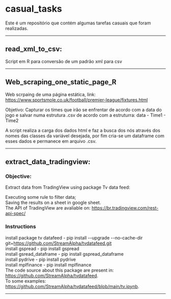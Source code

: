 # casual_tasks
Este é um repositório que contém algumas tarefas casuais  que foram realizadas. 

---

## read_xml_to_csv: 
Script em R para conversão de um padrão xml para csv

---

## Web_scraping_one_static_page_R 
Web scrpaing de uma página estática, link: https://www.sportsmole.co.uk/football/premier-league/fixtures.html

Objetivo: Capturar os times que irão se enfrentar de acordo com a data do jogo e salvar numa estrutura .csv de acordo com a estruturra: 
data - Time1 - Time2

A script realiza a carga dos dados html e faz a busca dos nós através dos nomes das classes da variável desejada, por fim cria-se um dataframe com esses dados e permanece em arquivo .csv.

---

## extract_data_tradingview: 

### Objective:
Extract data from TradingView using package Tv data feed:

Executing some rule to filter data;  
Saving the results on a sheet in google sheet.  
The API of TradingView are avaliable on: https://br.tradingview.com/rest-api-spec/  

### Instructions  
install package tv datafeed - pip install --upgrade --no-cache-dir git+https://github.com/StreamAlpha/tvdatafeed.git  
install gspread - pip install gspread  
install gsread_dataframe - pip install gspread_dataframe  
install pydrive - pip install pydrive  
install mplfinance - pip install mplfinance  
The code source about this package are present in: https://github.com/StreamAlpha/tvdatafeed.  
To some examples: https://github.com/StreamAlpha/tvdatafeed/blob/main/tv.ipynb.  

---
